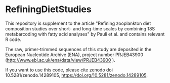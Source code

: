 # RefiningDietStudies
This repository is supplement to the article "Refining zooplankton diet composition studies over short- and long-time scales by combining 18S metabarcoding with fatty acid analyses" by Pauli et al. and contains relevant R code.

The raw, primer-trimmed sequences of this study are deposited in the European Nucleotide Archive (ENA), project number PRJEB43900 (http://www.ebi.ac.uk/ena/data/view/PRJEB43900 ).

If you want to use this code, please cite zenodo doi 10.5281/zenodo.14289105, https://doi.org/10.5281/zenodo.14289105.

